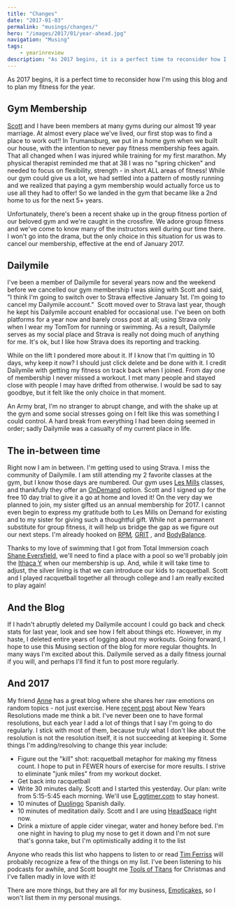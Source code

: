 ```yaml
---
title: "Changes"
date: "2017-01-03"
permalink: "musings/changes/"
hero: "/images/2017/01/year-ahead.jpg"
navigation: "Musing"
tags:
    - yearinreview
description: "As 2017 begins, it is a perfect time to reconsider how I'm using this blog and to plan my fitness for the year."
---
```


As 2017 begins, it is a perfect time to reconsider how I'm using this blog and to plan my fitness for the year.

## Gym Membership

[Scott](https://scottpdawson.com/) and I have been members at many gyms during our almost 19 year marriage. At almost every place we've lived, our first stop was to find a place to work out!! In Trumansburg, we put in a home gym when we built our house, with the intention to never pay fitness membership fees again. That all changed when I was injured while training for my first marathon. My physical therapist reminded me that at 38 I was no "spring chicken" and needed to focus on flexibility, strength - in short ALL areas of fitness! While our gym could give us a lot, we had settled into a pattern of mostly running and we realized that paying a gym membership would actually force us to use all they had to offer! So we landed in the gym that became like a 2nd home to us for the next 5+ years.

Unfortunately, there's been a recent shake up in the group fitness portion of our beloved gym and we're caught in the crossfire. We adore group fitness and we've come to know many of the instructors well during our time there. I won't go into the drama, but the only choice in this situation for us was to cancel our membership, effective at the end of January 2017.

## Dailymile

I've been a member of Dailymile for several years now and the weekend before we cancelled our gym membership I was skiing with Scott and said, "I think I'm going to switch over to Strava effective January 1st. I'm going to cancel my Dailymile account."  Scott moved over to Strava last year, though he kept his Dailymile account enabled for occasional use. I've been on both platforms for a year now and barely cross post at all; using Strava only when I wear my TomTom for running or swimming. As a result, Dailymile serves as my social place and Strava is really not doing much of anything for me. It's ok, but I like how Strava does its reporting and tracking.

While on the lift I pondered more about it. If I know that I'm quitting in 10 days, why keep it now? I should just click delete and be done with it. I credit Dailymile with getting my fitness on track back when I joined. From day one of membership I never missed a workout. I met many people and stayed close with people I may have drifted from otherwise. I would be sad to say goodbye, but it felt like the only choice in that moment.

An Army brat, I'm no stranger to abrupt change, and with the shake up at the gym and some social stresses going on I felt like this was something I could control. A hard break from everything I had been doing seemed in order; sadly Dailymile was a casualty of my current place in life.

## The in-between time

Right now I am in between. I'm getting used to using Strava. I miss the community of Dailymile. I am still attending my 2 favorite classes at the gym, but I know those days are numbered. Our gym uses [Les Mills](https://www.lesmills.com/) classes, and thankfully they offer an [OnDemand](https://www.lesmills.com/ondemand/?ici=try-workouts-from-home_btn-2&icn=On-Demand) option. Scott and I signed up for the free 10 day trial to give it a go at home and loved it! On the very day we planned to join, my sister gifted us an annual membership for 2017. I cannot even begin to express my gratitude both to Les Mills on Demand for existing and to my sister for giving such a thoughtful gift. While not a permanent substitute for group fitness, it will help us bridge the gap as we figure out our next steps. I'm already hooked on [RPM](https://www.lesmills.com/workouts/fitness-classes/rpm/)_,_ [GRIT](https://www.lesmills.com/workouts/high-intensity-interval-training/les-mills-grit-strength/) _,_ and [BodyBalance](https://www.lesmills.com/workouts/fitness-classes/bodybalance/).

Thanks to my love of swimming that I got from Total Immersion coach [Shane Eversfield](http://www.totalimmersion.net/blog/author/coachshane/), we'll need to find a place with a pool so we'll probably join the [Ithaca Y](http://www.ithacaymca.com/) when our membership is up. And, while it will take time to adjust, the silver lining is that we can introduce our kids to racquetball. Scott and I played racquetball together all through college and I am really excited to play again!

## And the Blog

If I hadn't abruptly deleted my Dailymile account I could go back and check stats for last year, look and see how I felt about things etc. However, in my haste, I deleted entire years of logging about my workouts. Going forward, I hope to use this Musing section of the blog for more regular thoughts. In many ways I'm excited about this. Dailymile served as a daily fitness journal if you will, and perhaps I'll find it fun to post more regularly.

## And 2017

My friend [Anne](https://10minutemiler.wordpress.com/) has a great blog where she shares her raw emotions on random topics - not just exercise. Here [recent post](https://10minutemiler.wordpress.com/2016/12/21/resolutions-for-2017-early-draft/) about New Years Resolutions made me think a bit. I've never been one to have formal resolutions, but each year I add a lot of things that I say I'm going to do regularly. I stick with most of them, because truly what I don't like about the resolution is not the resolution itself, it is not succeeding at keeping it. Some things I'm adding/resolving to change this year include:

- Figure out the "kill" shot: racquetball metaphor for making my fitness count. I hope to put in FEWER hours of exercise for more results. I strive to eliminate "junk miles" from my workout docket.
- Get back into racquetball
- Write 30 minutes daily. Scott and I started this yesterday. Our plan: write from 5:15-5:45 each morning. We'll use [E.ggtimer.com](http://e.ggtimer.com/) to stay honest.
- 10 minutes of [Duolingo](https://www.duolingo.com/) Spanish daily.
- 10 minutes of meditation daily. Scott and I are using [HeadSpace](https://www.headspace.com/signup?utm_source=google-b&utm_medium=cpc&utm_campaign=US&utm_content=headspace_app&origintoken=google-b&gclid=Cj0KEQiAtK3DBRCBxt-Yxduq5p4BEiQAbFiaPQNg_Yc0f2HZkFYmFKn_5qypWXweoQiTGDYI6Mbm57AaAovQ8P8HAQ) right now.
- Drink a mixture of apple cider vinegar, water and honey before bed. I'm one night in having to plug my nose to get it down and I'm not sure that's gonna take, but I'm optimistically adding it to the list

Anyone who reads this list who happens to listen to or read [Tim Ferriss](http://fourhourworkweek.com/blog/) will probably recognize a few of the things on my list. I've been listening to his podcasts for awhile, and Scott bought me [Tools of Titans](https://www.amazon.com/Tools-Titans-Billionaires-World-Class-Performers/dp/1328683788) for Christmas and I've fallen madly in love with it!

There are more things, but they are all for my business, [Emoticakes](http://www.emoticakes.com/), so I won't list them in my personal musings.
